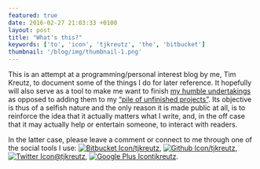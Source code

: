 ```yaml
---
featured: true
date: 2016-02-27 21:03:33 +0100
layout: post
title: "What's this?"
keywords: ['to', 'icon', 'tjkreutz', 'the', 'bitbucket']
thumbnail: '/blog/img/thumbnail-1.png'
---
```


This is an attempt at a programming/personal interest blog by me, Tim Kreutz, to document some of the things I do for later reference. It hopefully will also serve as a tool to make me want to finish [my humble undertakings](http://timkreutz.nl/musicmood/) as opposed to adding them to my [“pile of unfinished projects”](http://timkreutz.nl/soepvandedag/). Its objective is thus of a selfish nature and the only reason it is made public at all, is to reinforce the idea that it actually matters what I write, and, in the off case that it may actually help or entertain someone, to interact with readers.

In the latter case, please leave a comment or connect to me through one of the social tools I use: [![Bitbucket Icon](/blog/img/icon-bitbucket.png "Bitbucket")/tjkreutz](https://bitbucket.org/tjkreutz/), [![Github Icon](/blog/img/icon-github.png "Github")/tjkreutz](https://github.com/tjkreutz), [![Twitter Icon](/blog/img/icon-twitter.png "Twitter")@tjkreutz](https://twitter.com/tjkreutz), [![Google Plus Icon](/blog/img/icon-googleplus.png "Google+")tjkreutz](https://plus.google.com/108858324551681825245).

